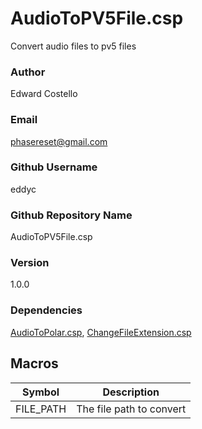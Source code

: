# AudioToPV5File.csp

Convert audio files to pv5 files

### Author

Edward Costello

### Email

phasereset@gmail.com

### Github Username

eddyc

### Github Repository Name

AudioToPV5File.csp

### Version

1.0.0

### Dependencies

[AudioToPolar.csp](https://www.github.com/eddyc/AudioToPolar.csp), [ChangeFileExtension.csp](https://www.github.com/eddyc/ChangeFileExtension.csp)


## Macros 

| Symbol | Description |
|---|---|
| FILE_PATH | The file path to convert |
